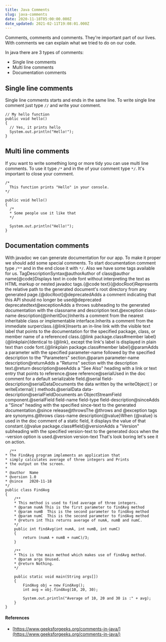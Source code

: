 ```yaml
---
title: Java Comments
slug: java-comments
date: 2020-11-18T05:00:00.000Z
date_updated: 2021-02-11T19:08:01.000Z
---
```


Comments, comments and comments. They're important part of our lives. With comments we can explain what we tried to do on our code.

In java there are 3 types of comments:

- Single line comments
- Multi line comments
- Documentation comments

## Single line comments

Single line comments starts and ends in the same line. To write single line comment just type `//` and write your comment.

    // My hello function
    public void hello()
    {
      // Yes, it prints hello
      System.out.println("Hello!");
    }
    

## Multi line comments

If you want to write something long or more tidy you can use multi line comments. To use it type `/*` and in the of your comment type `*/`. It's important to close your comment.

    /*
      This function prints "Hello" in your console.
    */
    
    public void hello()
    {
      /*
      * Some people use it like that
      */
    
      System.out.println("Hello!");
    }
    

## Documentation comments

With javadoc we can generate documentation for our app. To make it proper we should add some special comments. To start documentation comment type `/**` and in the end close it with `*/`. Also we have some tags available for us.
TagDescriptionSyntax@authorAuthor of class@author name{@code}Displays text in code font without interpreting the text as HTML markup or nested javadoc tags.{@code text}{@docRoot}Represents the relative path to the generated document's root directory from any generated page.{@docRoot}@deprecatedAdds a comment indicating that this API should no longer be used@deprecated deprecatedtext@exceptionAdds a throws subheading to the generated documentation with the classname and description text.@exception class-name description{@inheritDoc}Inherits a comment from the nearest inheritable class or implementable interface.Inherits a comment from the immediate surperclass.{@link}Inserts an in-line link with the visible text label that points to the documentation for the specified package, class, or member name of a referenced class.{@link package.class#member label}{@linkplain}Identical to {@link}, except the link's label is displayed in plain text than code font.{@linkplain package.class#member label}@paramAdds a parameter with the specified parameter-name followed by the specified description to the "Parameters" section.@param parameter-name description@returnAdds a "Returns" section with the description text.@return description@seeAdds a "See Also" heading with a link or text entry that points to reference.@see reference@serialUsed in the doc comment for a default serializable field.@serial field-description@serialDataDocuments the data written by the writeObject( ) or writeExternal( ) methods.@serialData data-description@serialFieldDocuments an ObjectStreamField component.@serialField field-name field-type field-description@sinceAdds a "Since" heading with the specified since-text to the generated documentation.@since release@throwsThe @throws and @exception tags are synonyms.@throws class-name description{@value}When {@value} is used in the doc comment of a static field, it displays the value of that constant.{@value package.class#field}@versionAdds a "Version" subheading with the specified version-text to the generated docs when the -version option is used.@version version-text
That's look boring let's see it on action.

      /**
    * The FindAvg program implements an application that
    * simply calculates average of three integers and Prints
    * the output on the screen.
    *
    * @author  Name
    * @version 1.0
    * @since   2020-11-18
    */
    public class FindAvg
    {
        /**
        * This method is used to find average of three integers.
        * @param numA This is the first parameter to findAvg method
        * @param numB  This is the second parameter to findAvg method
        * @param numC  This is the second parameter to findAvg method
        * @return int This returns average of numA, numB and numC.
        */
        public int findAvg(int numA, int numB, int numC)
        {
            return (numA + numB + numC)/3;
        }
    
        /**
        * This is the main method which makes use of findAvg method.
        * @param args Unused.
        * @return Nothing.
        */
    
        public static void main(String args[])
        {
            FindAvg obj = new FindAvg();
            int avg = obj.findAvg(10, 20, 30);
    
            System.out.println("Average of 10, 20 and 30 is :" + avg);
        }
    }
    

#### References

- [https://www.geeksforgeeks.org/comments-in-java/](https://www.geeksforgeeks.org/comments-in-java/)
